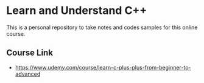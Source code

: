 # Learn and Understand C++
This is a personal repository to take notes and codes samples for this online course.

## Course Link
* https://www.udemy.com/course/learn-c-plus-plus-from-beginner-to-advanced